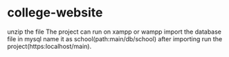 # college-website
unzip the file
The project can run on xampp or wampp
import the database file in mysql name it as school(path:main/db/school)
after importing run the project(https:localhost/main).
